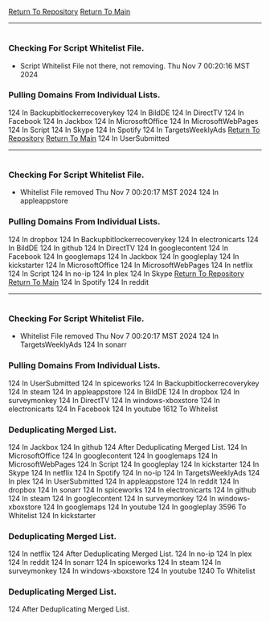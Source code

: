 [Return To Repository](https://github.com/DigitalWarrior/piholeparser/)
[Return To Main](https://github.com/DigitalWarrior/piholeparser/blob/master/RecentRunLogs/Mainlog.md)
____________________________________
# 
### Checking For Script Whitelist File.
* Script Whitelist File not there, not removing. Thu Nov  7 00:20:16 MST 2024
### Pulling Domains From Individual Lists.
124 In Backupbitlockerrecoverykey
124 In BildDE
124 In DirectTV
124 In Facebook
124 In Jackbox
124 In MicrosoftOffice
124 In MicrosoftWebPages
124 In Script
124 In Skype
124 In Spotify
124 In TargetsWeeklyAds
[Return To Repository](https://github.com/DigitalWarrior/piholeparser/)
[Return To Main](https://github.com/DigitalWarrior/piholeparser/blob/master/RecentRunLogs/Mainlog.md)
124 In UserSubmitted
____________________________________
# 
### Checking For Script Whitelist File.
* Whitelist File removed Thu Nov  7 00:20:17 MST 2024
124 In appleappstore
### Pulling Domains From Individual Lists.
124 In dropbox
124 In Backupbitlockerrecoverykey
124 In electronicarts
124 In BildDE
124 In github
124 In DirectTV
124 In googlecontent
124 In Facebook
124 In googlemaps
124 In Jackbox
124 In googleplay
124 In kickstarter
124 In MicrosoftOffice
124 In MicrosoftWebPages
124 In netflix
124 In Script
124 In no-ip
124 In plex
124 In Skype
[Return To Repository](https://github.com/DigitalWarrior/piholeparser/)
[Return To Main](https://github.com/DigitalWarrior/piholeparser/blob/master/RecentRunLogs/Mainlog.md)
124 In Spotify
124 In reddit
____________________________________
# 
### Checking For Script Whitelist File.
* Whitelist File removed Thu Nov  7 00:20:17 MST 2024
124 In TargetsWeeklyAds
124 In sonarr
### Pulling Domains From Individual Lists.
124 In UserSubmitted
124 In spiceworks
124 In Backupbitlockerrecoverykey
124 In steam
124 In appleappstore
124 In BildDE
124 In dropbox
124 In surveymonkey
124 In DirectTV
124 In windows-xboxstore
124 In electronicarts
124 In Facebook
124 In youtube
1612 To Whitelist
### Deduplicating Merged List.
124 In Jackbox
124 In github
124 After Deduplicating Merged List.
124 In MicrosoftOffice
124 In googlecontent
124 In googlemaps
124 In MicrosoftWebPages
124 In Script
124 In googleplay
124 In kickstarter
124 In Skype
124 In netflix
124 In Spotify
124 In no-ip
124 In TargetsWeeklyAds
124 In plex
124 In UserSubmitted
124 In appleappstore
124 In reddit
124 In dropbox
124 In sonarr
124 In spiceworks
124 In electronicarts
124 In github
124 In steam
124 In googlecontent
124 In surveymonkey
124 In windows-xboxstore
124 In googlemaps
124 In youtube
124 In googleplay
3596 To Whitelist
124 In kickstarter
### Deduplicating Merged List.
124 In netflix
124 After Deduplicating Merged List.
124 In no-ip
124 In plex
124 In reddit
124 In sonarr
124 In spiceworks
124 In steam
124 In surveymonkey
124 In windows-xboxstore
124 In youtube
1240 To Whitelist
### Deduplicating Merged List.
124 After Deduplicating Merged List.
